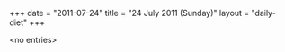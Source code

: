 +++
date = "2011-07-24"
title = "24 July 2011 (Sunday)"
layout = "daily-diet"
+++


\<no entries\>

